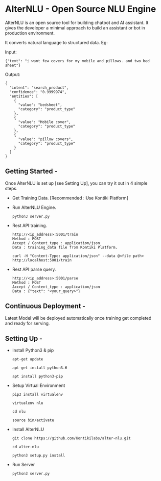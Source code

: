 # AlterNLU - Open Source NLU Engine

AlterNLU is an open source tool for building chatbot and AI assistant. It gives the developer a minimal approach to build an assistant or bot in production environment.

It converts natural language to structured data. Eg:

Input:
```
{"text": "i want few covers for my mobile and pillows. and two bed sheet"}
```

Output:
```
{
  "intent": "search_product",
  "confidence": "0.9999974",
  "entities": [
    {
      "value": "bedsheet",
      "category": "product_type"
    },
    {
      "value": "Mobile cover",
      "category": "product_type"
    },
    {
      "value": "pillow covers",
      "category": "product_type"
    }
  ]
}
```

## Getting Started -

Once AlterNLU is set up [see Setting Up], you can try it out in 4 simple steps.

* Get Training Data. [Recommended : Use Kontiki Platform]

* Run AlterNLU Engine.
    ```
    python3 server.py
    ```
* Rest API training.
    ```
    http://<ip_address>:5001/train
    Method : POST
    Accept / Content_type : application/json
    Data : training_data file from Kontiki Platform.
    ```
    ```
    curl -H "Content-Type: application/json" --data @<file path> http://localhost:5001/train
    ```
* Rest API parse query.
    ```
	http://<ip_address>:5001/parse
	Method : POST
	Accept / Content_type : application/json
	Data : {"text": "<your_query>"}
    ```

## Continuous Deployment - 

Latest Model will be deployed automatically once training get completed and ready for serving.


## Setting Up -

* Install Python3 & pip
    ```
    apt-get update

    apt-get install python3.6

    apt install python3-pip
    ```
* Setup Virtual Environment
    ```
    pip3 install virtualenv

    virtualenv nlu

    cd nlu

    source bin/activate
    ```
* Install AlterNLU
    ```
    git clone https://github.com/Kontikilabs/alter-nlu.git

    cd alter-nlu

    python3 setup.py install
    ```
* Run Server
    ```
    python3 server.py
    ```
